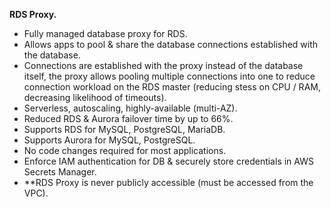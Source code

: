 **RDS Proxy.**

* Fully managed database proxy for RDS.
* Allows apps to pool & share the database connections established with the database.
* Connections are established with the proxy instead of the database itself, the proxy allows pooling multiple connections into one to reduce connection workload on the RDS master (reducing stess on CPU / RAM, decreasing likelihood of timeouts).
* Serverless, autoscaling, highly-available (multi-AZ).
* Reduced RDS & Aurora failover time by up to 66%.
* Supports RDS for MySQL, PostgreSQL, MariaDB.
* Supports Aurora for MySQL, PostgreSQL.
* No code changes required for most applications.
* Enforce IAM authentication for DB & securely store credentials in AWS Secrets Manager.
* **RDS Proxy is never publicly accessible (must be accessed from the VPC).